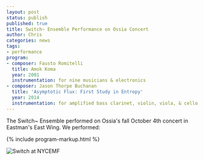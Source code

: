 ```yaml
---
layout: post
status: publish
published: true
title: Switch~ Ensemble Performance on Ossia Concert
author: Chris
categories: news
tags:
- performance
program:
- composer: Fausto Romitelli
  title: Amok Koma
  year: 2001
  instrumentation: for nine musicians & electronics
- composer: Jason Thorpe Buchanan
  title: 'Asymptotic Flux: First Study in Entropy'
  year: 2014
  instrumentation: for amplified bass clarinet, violin, viola, & cello
---
```

The Switch~ Ensemble performed on Ossia's fall October 4th concert in Eastman's East Wing. We performed:

{% include program-markup.html %}

<div class="text-center">
  <img src="{{site.baseurl}}/assets/img/switch-ossia.jpg" alt="Switch at NYCEMF" class="img-fluid img-thumbnail"/>
</div>
